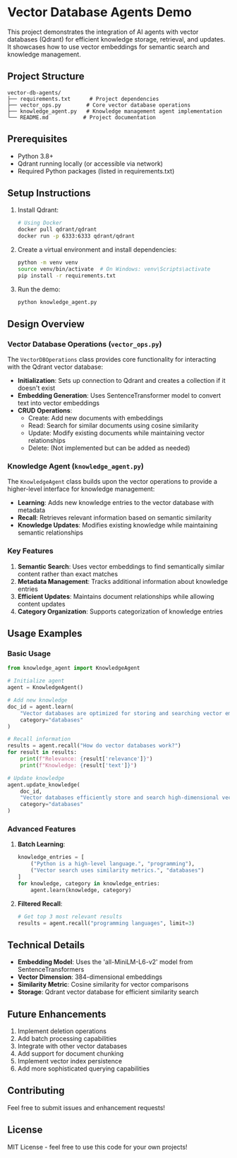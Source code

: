 # Vector Database Agents Demo

This project demonstrates the integration of AI agents with vector databases (Qdrant) for efficient knowledge storage, retrieval, and updates. It showcases how to use vector embeddings for semantic search and knowledge management.

## Project Structure

```
vector-db-agents/
├── requirements.txt      # Project dependencies
├── vector_ops.py        # Core vector database operations
├── knowledge_agent.py   # Knowledge management agent implementation
└── README.md           # Project documentation
```

## Prerequisites

- Python 3.8+
- Qdrant running locally (or accessible via network)
- Required Python packages (listed in requirements.txt)

## Setup Instructions

1. Install Qdrant:
   ```bash
   # Using Docker
   docker pull qdrant/qdrant
   docker run -p 6333:6333 qdrant/qdrant
   ```

2. Create a virtual environment and install dependencies:
   ```bash
   python -m venv venv
   source venv/bin/activate  # On Windows: venv\Scripts\activate
   pip install -r requirements.txt
   ```

3. Run the demo:
   ```bash
   python knowledge_agent.py
   ```

## Design Overview

### Vector Database Operations (`vector_ops.py`)

The `VectorDBOperations` class provides core functionality for interacting with the Qdrant vector database:

- **Initialization**: Sets up connection to Qdrant and creates a collection if it doesn't exist
- **Embedding Generation**: Uses SentenceTransformer model to convert text into vector embeddings
- **CRUD Operations**:
  - Create: Add new documents with embeddings
  - Read: Search for similar documents using cosine similarity
  - Update: Modify existing documents while maintaining vector relationships
  - Delete: (Not implemented but can be added as needed)

### Knowledge Agent (`knowledge_agent.py`)

The `KnowledgeAgent` class builds upon the vector operations to provide a higher-level interface for knowledge management:

- **Learning**: Adds new knowledge entries to the vector database with metadata
- **Recall**: Retrieves relevant information based on semantic similarity
- **Knowledge Updates**: Modifies existing knowledge while maintaining semantic relationships

### Key Features

1. **Semantic Search**: Uses vector embeddings to find semantically similar content rather than exact matches
2. **Metadata Management**: Tracks additional information about knowledge entries
3. **Efficient Updates**: Maintains document relationships while allowing content updates
4. **Category Organization**: Supports categorization of knowledge entries

## Usage Examples

### Basic Usage

```python
from knowledge_agent import KnowledgeAgent

# Initialize agent
agent = KnowledgeAgent()

# Add new knowledge
doc_id = agent.learn(
    "Vector databases are optimized for storing and searching vector embeddings.",
    category="databases"
)

# Recall information
results = agent.recall("How do vector databases work?")
for result in results:
    print(f"Relevance: {result['relevance']}")
    print(f"Knowledge: {result['text']}")

# Update knowledge
agent.update_knowledge(
    doc_id,
    "Vector databases efficiently store and search high-dimensional vectors using specialized indexing.",
    category="databases"
)
```

### Advanced Features

1. **Batch Learning**:
   ```python
   knowledge_entries = [
       ("Python is a high-level language.", "programming"),
       ("Vector search uses similarity metrics.", "databases")
   ]
   for knowledge, category in knowledge_entries:
       agent.learn(knowledge, category)
   ```

2. **Filtered Recall**:
   ```python
   # Get top 3 most relevant results
   results = agent.recall("programming languages", limit=3)
   ```

## Technical Details

- **Embedding Model**: Uses the 'all-MiniLM-L6-v2' model from SentenceTransformers
- **Vector Dimension**: 384-dimensional embeddings
- **Similarity Metric**: Cosine similarity for vector comparisons
- **Storage**: Qdrant vector database for efficient similarity search

## Future Enhancements

1. Implement deletion operations
2. Add batch processing capabilities
3. Integrate with other vector databases
4. Add support for document chunking
5. Implement vector index persistence
6. Add more sophisticated querying capabilities

## Contributing

Feel free to submit issues and enhancement requests!

## License

MIT License - feel free to use this code for your own projects!
